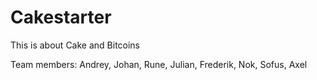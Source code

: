# Cakestarter

This is about Cake and Bitcoins

Team members:
Andrey,
Johan,
Rune,
Julian,
Frederik,
Nok,
Sofus,
Axel
